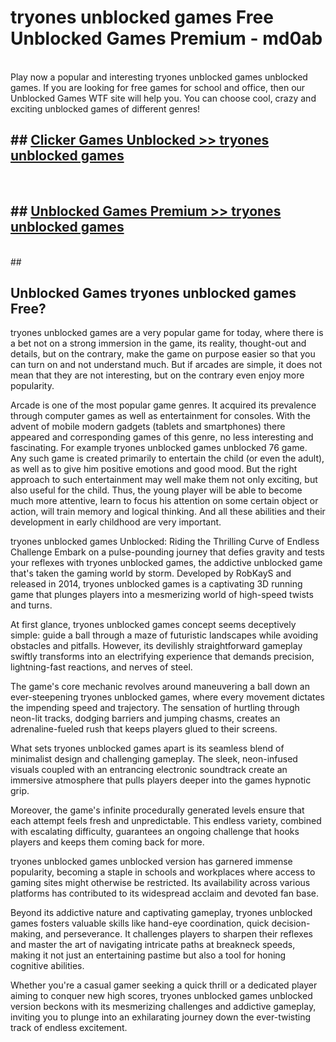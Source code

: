 # tryones unblocked games  Free Unblocked Games Premium - md0ab <br>
<br>
Play now a popular and interesting tryones unblocked games unblocked games. If you are looking for free games for school and office, then our Unblocked Games WTF site will help you. You can choose cool, crazy and exciting unblocked games of different genres!


## ##  [Clicker Games Unblocked >> tryones unblocked games](http://freeplayer.one?title=tryones_unblocked_games&ref=UGames)
  <br>

##  ## [Unblocked Games Premium >> tryones unblocked games](http://freeplayer.one?title=tryones_unblocked_games&ref=UGames)
  <br>
  ##



## Unblocked Games tryones unblocked games Free?

tryones unblocked games are a very popular game for today, where there is a bet not on a strong immersion in the game, its reality, thought-out and details, but on the contrary, make the game on purpose easier so that you can turn on and not understand much. But if arcades are simple, it does not mean that they are not interesting, but on the contrary even enjoy more popularity.

Arcade is one of the most popular game genres. It acquired its prevalence through computer games as well as entertainment for consoles. With the advent of mobile modern gadgets (tablets and smartphones) there appeared and corresponding games of this genre, no less interesting and fascinating. For example tryones unblocked games unblocked 76 game. Any such game is created primarily to entertain the child (or even the adult), as well as to give him positive emotions and good mood. But the right approach to such entertainment may well make them not only exciting, but also useful for the child. Thus, the young player will be able to become much more attentive, learn to focus his attention on some certain object or action, will train memory and logical thinking. And all these abilities and their development in early childhood are very important.

tryones unblocked games Unblocked: Riding the Thrilling Curve of Endless Challenge
Embark on a pulse-pounding journey that defies gravity and tests your reflexes with tryones unblocked games, the addictive unblocked game that's taken the gaming world by storm. Developed by RobKayS and released in 2014, tryones unblocked games is a captivating 3D running game that plunges players into a mesmerizing world of high-speed twists and turns.

At first glance, tryones unblocked games concept seems deceptively simple: guide a ball through a maze of futuristic landscapes while avoiding obstacles and pitfalls. However, its devilishly straightforward gameplay swiftly transforms into an electrifying experience that demands precision, lightning-fast reactions, and nerves of steel.

The game's core mechanic revolves around maneuvering a ball down an ever-steepening tryones unblocked games, where every movement dictates the impending speed and trajectory. The sensation of hurtling through neon-lit tracks, dodging barriers and jumping chasms, creates an adrenaline-fueled rush that keeps players glued to their screens.

What sets tryones unblocked games apart is its seamless blend of minimalist design and challenging gameplay. The sleek, neon-infused visuals coupled with an entrancing electronic soundtrack create an immersive atmosphere that pulls players deeper into the games hypnotic grip.

Moreover, the game's infinite procedurally generated levels ensure that each attempt feels fresh and unpredictable. This endless variety, combined with escalating difficulty, guarantees an ongoing challenge that hooks players and keeps them coming back for more.

tryones unblocked games unblocked version has garnered immense popularity, becoming a staple in schools and workplaces where access to gaming sites might otherwise be restricted. Its availability across various platforms has contributed to its widespread acclaim and devoted fan base.

Beyond its addictive nature and captivating gameplay, tryones unblocked games fosters valuable skills like hand-eye coordination, quick decision-making, and perseverance. It challenges players to sharpen their reflexes and master the art of navigating intricate paths at breakneck speeds, making it not just an entertaining pastime but also a tool for honing cognitive abilities.

Whether you're a casual gamer seeking a quick thrill or a dedicated player aiming to conquer new high scores, tryones unblocked games unblocked version beckons with its mesmerizing challenges and addictive gameplay, inviting you to plunge into an exhilarating journey down the ever-twisting track of endless excitement.